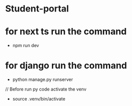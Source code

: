 # Student-portal
# for next ts run the command
* npm run dev
# for django run the command
* python manage.py runserver

// Before run py code activate the venv
* source .venv/bin/activate
